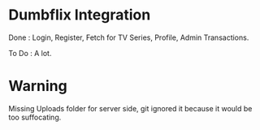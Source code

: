 # Dumbflix Integration

Done : Login, Register, Fetch for TV Series, Profile, Admin Transactions.

To Do : A lot.

# Warning

Missing Uploads folder for server side, git ignored it because it would be too suffocating.
